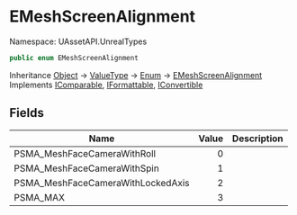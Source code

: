 # EMeshScreenAlignment

Namespace: UAssetAPI.UnrealTypes

```csharp
public enum EMeshScreenAlignment
```

Inheritance [Object](https://docs.microsoft.com/en-us/dotnet/api/system.object) → [ValueType](https://docs.microsoft.com/en-us/dotnet/api/system.valuetype) → [Enum](https://docs.microsoft.com/en-us/dotnet/api/system.enum) → [EMeshScreenAlignment](./uassetapi.unrealtypes.emeshscreenalignment.md)<br>
Implements [IComparable](https://docs.microsoft.com/en-us/dotnet/api/system.icomparable), [IFormattable](https://docs.microsoft.com/en-us/dotnet/api/system.iformattable), [IConvertible](https://docs.microsoft.com/en-us/dotnet/api/system.iconvertible)

## Fields

| Name | Value | Description |
| --- | --: | --- |
| PSMA_MeshFaceCameraWithRoll | 0 |  |
| PSMA_MeshFaceCameraWithSpin | 1 |  |
| PSMA_MeshFaceCameraWithLockedAxis | 2 |  |
| PSMA_MAX | 3 |  |
